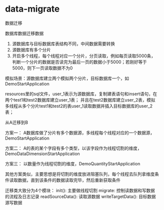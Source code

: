 # data-migrate
数据迁移

数据库数据迁移数据
1. 源数据库与目标数据库表结构不同，中间数据需要转换
2. 源数据库有多个分片
3. 开启多个线程，每个线程对应一个分片，分页读取，例如每页读取5000条，
   判断一个分片的数据是否读完为最后一页的数据小于5000；若刚好等于5000，则下一页读取数据不为0

模拟场景：源数据库建立两个模拟两个分片，目标数据库一个，如 DemoStartApplication

resources里的sql文件，user_1表示为源数据库，复制建表语句和insert语句，在两个test1和test2数据库建立user_1表；
并且在test2数据库建立user_2表，模拟多线程从多个分片test1和test2的表user_1读取数据并插入目标数据库的user_2表；


从A迁移到B

方案一：
    A数据库做了分片有多个数据源，多线程每个线程对应的一个数据源，DemoStartApplication
    
方案二：
    A的表的某个字段有多个类型，以该字段作为线程切割的维度，DemoDataDimensionStartApplication
    
方案三：
    以数量作为线程切割的维度，DemoQuantityStartApplication

其他方案类似，主要思想是将切割的维度放进阻塞队列，每个线程去队列拿维度条件读取数据，直到该条件的数据读取完毕，然后重新获取条件


迁移类大致分为4个模块：
    init(): 主要做线程切割
    migrate: 控制读数据和写数据的流程及日志记录
    readSourceData(): 读取源数据
    writeTargetData(): 目标数据源写数据
